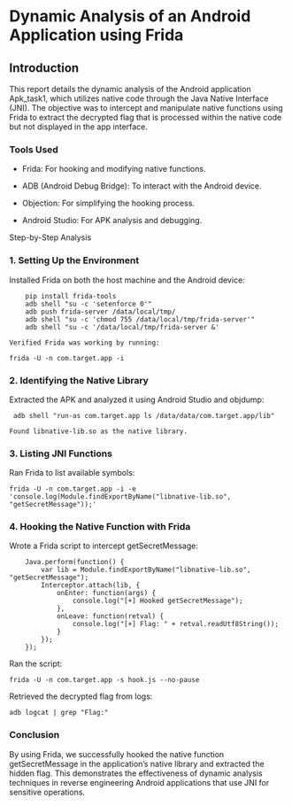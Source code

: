 # Dynamic Analysis of an Android Application using Frida
## Introduction

This report details the dynamic analysis of the Android application Apk_task1, which utilizes native code through the Java Native Interface (JNI). The objective was to intercept and manipulate native functions using Frida to extract the decrypted flag that is processed within the native code but not displayed in the app interface.
### Tools Used

- Frida: For hooking and modifying native functions.

- ADB (Android Debug Bridge): To interact with the Android device.

- Objection: For simplifying the hooking process.

- Android Studio: For APK analysis and debugging.

Step-by-Step Analysis
### 1. Setting Up the Environment

Installed Frida on both the host machine and the Android device:
```    
    pip install frida-tools
    adb shell "su -c 'setenforce 0'"
    adb push frida-server /data/local/tmp/
    adb shell "su -c 'chmod 755 /data/local/tmp/frida-server'"
    adb shell "su -c '/data/local/tmp/frida-server &'
```
    Verified Frida was working by running:
```    
frida -U -n com.target.app -i
```
### 2. Identifying the Native Library

   
 Extracted the APK and analyzed it using Android Studio and objdump:
```   
 adb shell "run-as com.target.app ls /data/data/com.target.app/lib"
```
    Found libnative-lib.so as the native library.

### 3. Listing JNI Functions

Ran Frida to list available symbols:
```
frida -U -n com.target.app -i -e 'console.log(Module.findExportByName("libnative-lib.so", "getSecretMessage"));'
```
### 4. Hooking the Native Function with Frida
 Wrote a Frida script to intercept getSecretMessage:
```    
	Java.perform(function() {
        var lib = Module.findExportByName("libnative-lib.so", "getSecretMessage");
        Interceptor.attach(lib, {
            onEnter: function(args) {
                console.log("[+] Hooked getSecretMessage");
            },
            onLeave: function(retval) {
                console.log("[+] Flag: " + retval.readUtf8String());
            }
        });
    });
```

 Ran the script:
```    
frida -U -n com.target.app -s hook.js --no-pause
```
 Retrieved the decrypted flag from logs:
```    
adb logcat | grep "Flag:"
```
### Conclusion

By using Frida, we successfully hooked the native function getSecretMessage in the application’s native library and extracted the hidden flag. This demonstrates the effectiveness of dynamic analysis techniques in reverse engineering Android applications that use JNI for sensitive operations.
